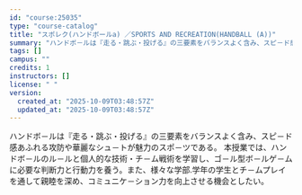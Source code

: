 ```yaml
---
id: "course:25035"
type: "course-catalog"
title: "スポレク(ハンドボールa) ／SPORTS AND RECREATION(HANDBALL (A))"
summary: "ハンドボ－ルは『走る・跳ぶ・投げる』の三要素をバランスよく含み、スピ－ド感あふれる攻防や華麗なシュ－トが魅力のスポ－ツである。 本授業では、ハンドボ－ルのル－ルと個人的な技術・チ－ム戦術を学習し、ゴ－ル型ボ－ルゲ－ムに必要な判断力と行動力を…"
tags: []
campus: ""
credits: 1
instructors: []
license: " "
version:
  created_at: "2025-10-09T03:48:57Z"
  updated_at: "2025-10-09T03:48:57Z"
---
```


ハンドボ－ルは『走る・跳ぶ・投げる』の三要素をバランスよく含み、スピ－ド感あふれる攻防や華麗なシュ－トが魅力のスポ－ツである。 本授業では、ハンドボ－ルのル－ルと個人的な技術・チ－ム戦術を学習し、ゴ－ル型ボ－ルゲ－ムに必要な判断力と行動力を養う。また、様々な学部.学年の学生とチ－ムプレイを通して親睦を深め、コミュニケ－ション力を向上させる機会としたい。
